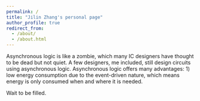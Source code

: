 ```yaml
---
permalink: /
title: "Jilin Zhang's personal page"
author_profile: true
redirect_from: 
  - /about/
  - /about.html
---
```


Asynchronous logic is like a zombie, which many IC designers have thought to be dead but not quiet. A few designers, me included, still design circuits using asynchronous logic. Asynchronous logic offers many advantages: 1) low energy consumption due to the event-driven nature, which means energy is only consumed when and where it is needed.

Wait to be filled.
